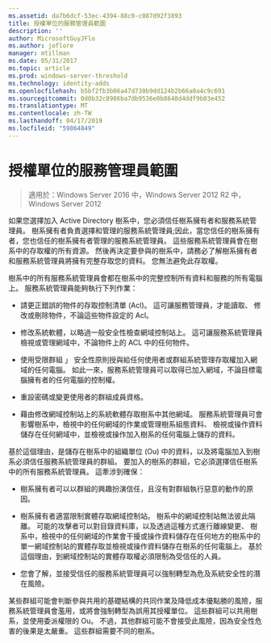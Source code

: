 ```yaml
---
ms.assetid: da7b6dcf-53ec-4394-88c0-c087d92f3893
title: 授權單位的服務管理員範圍
description: ''
author: MicrosoftGuyJFlo
ms.author: joflore
manager: mtillman
ms.date: 05/31/2017
ms.topic: article
ms.prod: windows-server-threshold
ms.technology: identity-adds
ms.openlocfilehash: b5bf2fb3b06a47d730b9dd124b2b66a0a4c9c691
ms.sourcegitcommit: 0d0b32c8986ba7db9536e0b8648d4ddf9b03e452
ms.translationtype: MT
ms.contentlocale: zh-TW
ms.lasthandoff: 04/17/2019
ms.locfileid: "59864849"
---
```

# <a name="service-administrator-scope-of-authority"></a>授權單位的服務管理員範圍

>適用於：Windows Server 2016 中，Windows Server 2012 R2 中，Windows Server 2012

如果您選擇加入 Active Directory 樹系中，您必須信任樹系擁有者和服務系統管理員。 樹系擁有者負責選擇和管理的服務系統管理員;因此，當您信任的樹系擁有者，您也信任的樹系擁有者管理的服務系統管理員。 這些服務系統管理員會在樹系中的存取權的所有資源。 然後再決定要參與的樹系中，請務必了解樹系擁有者和服務系統管理員將擁有完整存取您的資料。 您無法避免此存取權。  
  
樹系中的所有服務系統管理員會都在樹系中的完整控制所有資料和服務的所有電腦上。 服務系統管理員能夠執行下列作業：  
  
-   請更正錯誤的物件的存取控制清單 (Acl)。 這可讓服務管理員，才能讀取、 修改或刪除物件，不論這些物件設定的 Acl。  
  
-   修改系統軟體，以略過一般安全性檢查網域控制站上。 這可讓服務系統管理員檢視或管理網域中，不論物件上的 ACL 中的任何物件。  
  
-   使用受限群組 」 安全性原則授與給任何使用者或群組系統管理存取權加入網域的任何電腦。 如此一來，服務系統管理員可以取得已加入網域，不論目標電腦擁有者的任何電腦的控制權。  
  
-   重設密碼或變更使用者的群組成員資格。  
  
-   藉由修改網域控制站上的系統軟體存取樹系中其他網域。 服務系統管理員可會影響樹系中，檢視中的任何網域的作業或管理樹系組態資料、 檢視或操作資料儲存在任何網域中，並檢視或操作加入樹系的任何電腦上儲存的資料。  
  
基於這個理由，是儲存在樹系中的組織單位 (Ou) 中的資料，以及將電腦加入到樹系必須信任服務系統管理員的群組。 要加入的樹系的群組，它必須選擇信任樹系中的所有服務系統管理員。 這牽涉到確保：  
  
-   樹系擁有者可以以群組的興趣扮演信任，且沒有對群組執行惡意的動作的原因。  
  
-   樹系擁有者適當限制實體存取網域控制站。 樹系中的網域控制站無法彼此隔離。 可能的攻擊者可以對目錄資料庫，以及透過這種方式進行離線變更、 樹系中，檢視中的任何網域的作業會干擾或操作資料儲存在任何地方的樹系中的單一網域控制站的實體存取並檢視或操作資料儲存在樹系的任何電腦上。 基於這個理由，到網域控制站的實體存取權必須限制為受信任的人員。  
  
-   您會了解，並接受信任的服務系統管理員可以強制轉型為危及系統安全性的潛在風險。  
  
某些群組可能會判斷參與共用的基礎結構的共同作業及降低成本優點勝的風險，服務系統管理員會濫用，或將會強制轉型為誤用其授權單位。 這些群組可以共用樹系，並使用委派權限的 Ou。 不過，其他群組可能不會接受此風險，因為安全性危害的後果是太嚴重。 這些群組需要不同的樹系。  
  



